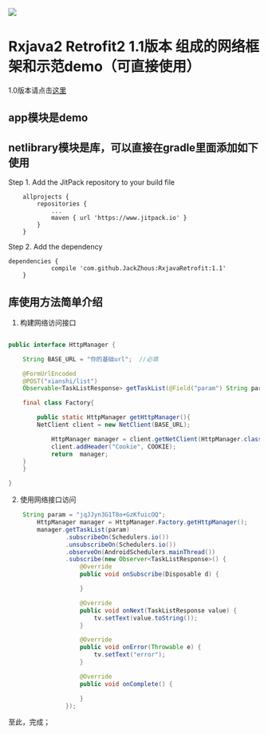 [![](https://www.jitpack.io/v/JackZhous/RxjavaRetrofit.svg)](https://www.jitpack.io/#JackZhous/RxjavaRetrofit)


# Rxjava2 Retrofit2 1.1版本 组成的网络框架和示范demo（可直接使用）

1.0版本请点击[这里](ReadMe.1.0.md)

## app模块是demo

## netlibrary模块是库，可以直接在gradle里面添加如下使用

Step 1. Add the JitPack repository to your build file

```
	allprojects {
		repositories {
			...
			maven { url 'https://www.jitpack.io' }
		}
	}
```

Step 2. Add the dependency

```
dependencies {
	        compile 'com.github.JackZhous:RxjavaRetrofit:1.1'
	}
```

## 库使用方法简单介绍

1. 构建网络访问接口
```java

public interface HttpManager {

    String BASE_URL = "你的基础url";  //必填

    @FormUrlEncoded
    @POST("xianshi/list")
    Observable<TaskListResponse> getTaskList(@Field("param") String param);

    final class Factory{

        public static HttpManager getHttpManager(){
	    NetClient client = new NetClient(BASE_URL);

            HttpManager manager = client.getNetClient(HttpManager.class);
            client.addHeader("Cookie", COOKIE);
            return  manager;
	}
    }

}
```

2. 使用网络接口访问

```java
	String param = "jqJJyn3G1T8o+GzKfuicOQ";
        HttpManager manager = HttpManager.Factory.getHttpManager();
        manager.getTaskList(param)
                .subscribeOn(Schedulers.io())
                .unsubscribeOn(Schedulers.io())
                .observeOn(AndroidSchedulers.mainThread())
                .subscribe(new Observer<TaskListResponse>() {
                    @Override
                    public void onSubscribe(Disposable d) {

                    }

                    @Override
                    public void onNext(TaskListResponse value) {
                        tv.setText(value.toString());
                    }

                    @Override
                    public void onError(Throwable e) {
                        tv.setText("error");
                    }

                    @Override
                    public void onComplete() {

                    }
                });
```
至此，完成；
